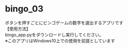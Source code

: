 # bingo_03

ボタンを押すごとにビンゴゲームの数字を選出するアプリです
<br>
【使用方法】
<br>
bingo_app.pyをダウンロードし実行してください。
<br>
※このアプリはWindows10上での使用を前提としています
